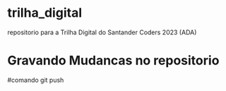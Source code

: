 # trilha_digital
repositorio para a Trilha Digital do Santander Coders 2023 (ADA)
# Gravando Mudancas no repositorio
 #comando git push
